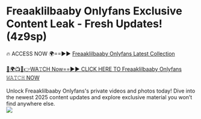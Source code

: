 # Freaaklilbaaby Onlyfans Exclusive Content Leak - Fresh Updates! (4z9sp)

🔥 ACCESS NOW 🌍==►► <a href="https://tinyurl.com/kvy9nzfs" rel="nofollow">Freaaklilbaaby Onlyfans Latest Collection</a>
<br><br>
[🔴🌍📺📱👉WA𝚃CH Now==►► CLICK HERE TO Freaaklilbaaby Onlyfans 𝚆𝙰𝚃𝙲𝙷 NOW](https://tinyurl.com/kvy9nzfs)
<br><br>
Unlock Freaaklilbaaby Onlyfans's private videos and photos today! Dive into the newest 2025 content updates and explore exclusive material you won’t find anywhere else.
<br>
<a href="https://tinyurl.com/kvy9nzfs" rel="nofollow" data-target="animated-image.originalLink"><img src="https://camo.githubusercontent.com/8a4f000d20f83aca3bf7ec5f350d767afa0574a8a352519fd8cfa583a6f93a33/68747470733a2f2f692e696d6775722e636f6d2f644a486b345a712e676966" data-canonical-src="https://i.imgur.com/dJHk4Zq.gif" style="max-width: 100%; display: inline-block;" data-target="animated-image.originalImage"></a>
<br>
